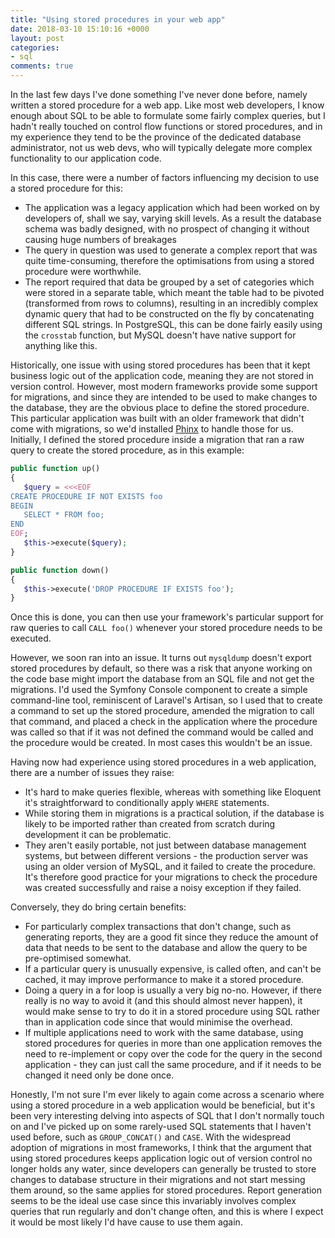 ```yaml
---
title: "Using stored procedures in your web app"
date: 2018-03-10 15:10:16 +0000
layout: post
categories:
- sql
comments: true
---
```


In the last few days I've done something I've never done before, namely written a stored procedure for a web app. Like most web developers, I know enough about SQL to be able to formulate some fairly complex queries, but I hadn't really touched on control flow functions or stored procedures, and in my experience they tend to be the province of the dedicated database administrator, not us web devs, who will typically delegate more complex functionality to our application code.

In this case, there were a number of factors influencing my decision to use a stored procedure for this:

* The application was a legacy application which had been worked on by developers of, shall we say, varying skill levels. As a result the database schema was badly designed, with no prospect of changing it without causing huge numbers of breakages
* The query in question was used to generate a complex report that was quite time-consuming, therefore the optimisations from using a stored procedure were worthwhile.
* The report required that data be grouped by a set of categories which were stored in a separate table, which meant the table had to be pivoted (transformed from rows to columns), resulting in an incredibly complex dynamic query that had to be constructed on the fly by concatenating different SQL strings. In PostgreSQL, this can be done fairly easily using the `crosstab` function, but MySQL doesn't have native support for anything like this.

Historically, one issue with using stored procedures has been that it kept business logic out of the application code, meaning they are not stored in version control. However, most modern frameworks provide some support for migrations, and since they are intended to be used to make changes to the database, they are the obvious place to define the stored procedure. This particular application was built with an older framework that didn't come with migrations, so we'd installed [Phinx](https://phinx.org/) to handle those for us. Initially, I defined the stored procedure inside a migration that ran a raw query to create the stored procedure, as in this example:

```php
public function up()
{
   $query = <<<EOF
CREATE PROCEDURE IF NOT EXISTS foo
BEGIN
   SELECT * FROM foo;
END
EOF;
   $this->execute($query);
}

public function down()
{
   $this->execute('DROP PROCEDURE IF EXISTS foo');
}
```

Once this is done, you can then use your framework's particular support for raw queries to call `CALL foo()` whenever your stored procedure needs to be executed.

However, we soon ran into an issue. It turns out `mysqldump` doesn't export stored procedures by default, so there was a risk that anyone working on the code base might import the database from an SQL file and not get the migrations. I'd used the Symfony Console component to create a simple command-line tool, reminiscent of Laravel's Artisan, so I used that to create a command to set up the stored procedure, amended the migration to call that command, and placed a check in the application where the procedure was called so that if it was not defined the command would be called and the procedure would be created. In most cases this wouldn't be an issue.

Having now had experience using stored procedures in a web application, there are a number of issues they raise:

* It's hard to make queries flexible, whereas with something like Eloquent it's straightforward to conditionally apply `WHERE` statements.
* While storing them in migrations is a practical solution, if the database is likely to be imported rather than created from scratch during development it can be problematic.
* They aren't easily portable, not just between database management systems, but between different versions - the production server was using an older version of MySQL, and it failed to create the procedure. It's therefore good practice for your migrations to check the procedure was created successfully and raise a noisy exception if they failed.

Conversely, they do bring certain benefits:

* For particularly complex transactions that don't change, such as generating reports, they are a good fit since they reduce the amount of data that needs to be sent to the database and allow the query to be pre-optimised somewhat.
* If a particular query is unusually expensive, is called often, and can't be cached, it may improve performance to make it a stored procedure.
* Doing a query in a for loop is usually a very big no-no. However, if there really is no way to avoid it (and this should almost never happen), it would make sense to try to do it in a stored procedure using SQL rather than in application code since that would minimise the overhead.
* If multiple applications need to work with the same database, using stored procedures for queries in more than one application removes the need to re-implement or copy over the code for the query in the second application - they can just call the same procedure, and if it needs to be changed it need only be done once.

Honestly, I'm not sure I'm ever likely to again come across a scenario where using a stored procedure in a web application would be beneficial, but it's been very interesting delving into aspects of SQL that I don't normally touch on and I've picked up on some rarely-used SQL statements that I haven't used before, such as `GROUP_CONCAT()` and `CASE`. With the widespread adoption of migrations in most frameworks, I think that the argument that using stored procedures keeps application logic out of version control no longer holds any water, since developers can generally be trusted to store changes to database structure in their migrations and not start messing them around, so the same applies for stored procedures. Report generation seems to be the ideal use case since this invariably involves complex queries that run regularly and don't change often, and this is where I expect it would be most likely I'd have cause to use them again.
